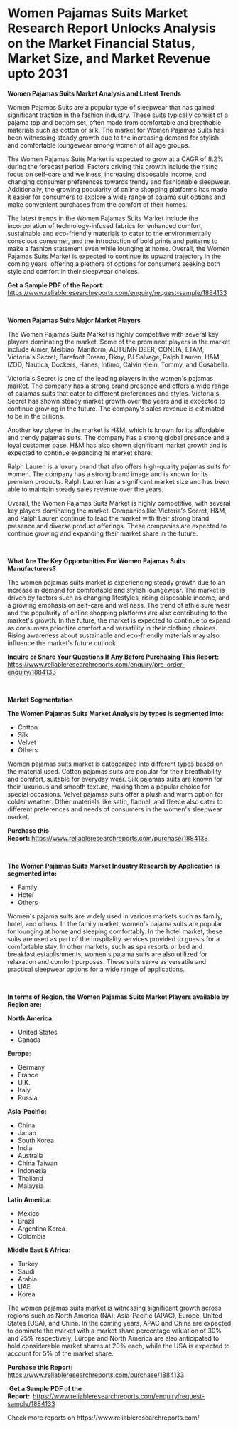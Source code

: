 <p><h1>Women Pajamas Suits Market Research Report Unlocks Analysis on the Market Financial Status, Market Size, and Market Revenue upto 2031</h1></p><p><strong>Women Pajamas Suits Market Analysis and Latest Trends</strong></p>
<p><p>Women Pajamas Suits are a popular type of sleepwear that has gained significant traction in the fashion industry. These suits typically consist of a pajama top and bottom set, often made from comfortable and breathable materials such as cotton or silk. The market for Women Pajamas Suits has been witnessing steady growth due to the increasing demand for stylish and comfortable loungewear among women of all age groups.</p><p>The Women Pajamas Suits Market is expected to grow at a CAGR of 8.2% during the forecast period. Factors driving this growth include the rising focus on self-care and wellness, increasing disposable income, and changing consumer preferences towards trendy and fashionable sleepwear. Additionally, the growing popularity of online shopping platforms has made it easier for consumers to explore a wide range of pajama suit options and make convenient purchases from the comfort of their homes.</p><p>The latest trends in the Women Pajamas Suits Market include the incorporation of technology-infused fabrics for enhanced comfort, sustainable and eco-friendly materials to cater to the environmentally conscious consumer, and the introduction of bold prints and patterns to make a fashion statement even while lounging at home. Overall, the Women Pajamas Suits Market is expected to continue its upward trajectory in the coming years, offering a plethora of options for consumers seeking both style and comfort in their sleepwear choices.</p></p>
<p><strong>Get a Sample PDF of the Report:&nbsp;</strong> <a href="https://www.reliableresearchreports.com/enquiry/request-sample/1884133">https://www.reliableresearchreports.com/enquiry/request-sample/1884133</a></p>
<p>&nbsp;</p>
<p><strong>Women Pajamas Suits Major Market Players</strong></p>
<p><p>The Women Pajamas Suits Market is highly competitive with several key players dominating the market. Some of the prominent players in the market include Aimer, Meibiao, Maniform, AUTUMN DEER, CONLIA, ETAM, Victoria's Secret, Barefoot Dream, Dkny, PJ Salvage, Ralph Lauren, H&M, IZOD, Nautica, Dockers, Hanes, Intimo, Calvin Klein, Tommy, and Cosabella.</p><p>Victoria's Secret is one of the leading players in the women's pajamas market. The company has a strong brand presence and offers a wide range of pajamas suits that cater to different preferences and styles. Victoria's Secret has shown steady market growth over the years and is expected to continue growing in the future. The company's sales revenue is estimated to be in the billions.</p><p>Another key player in the market is H&M, which is known for its affordable and trendy pajamas suits. The company has a strong global presence and a loyal customer base. H&M has also shown significant market growth and is expected to continue expanding its market share.</p><p>Ralph Lauren is a luxury brand that also offers high-quality pajamas suits for women. The company has a strong brand image and is known for its premium products. Ralph Lauren has a significant market size and has been able to maintain steady sales revenue over the years.</p><p>Overall, the Women Pajamas Suits Market is highly competitive, with several key players dominating the market. Companies like Victoria's Secret, H&M, and Ralph Lauren continue to lead the market with their strong brand presence and diverse product offerings. These companies are expected to continue growing and expanding their market share in the future.</p></p>
<p>&nbsp;</p>
<p><strong>What Are The Key Opportunities For Women Pajamas Suits Manufacturers?</strong></p>
<p><p>The women pajamas suits market is experiencing steady growth due to an increase in demand for comfortable and stylish loungewear. The market is driven by factors such as changing lifestyles, rising disposable income, and a growing emphasis on self-care and wellness. The trend of athleisure wear and the popularity of online shopping platforms are also contributing to the market's growth. In the future, the market is expected to continue to expand as consumers prioritize comfort and versatility in their clothing choices. Rising awareness about sustainable and eco-friendly materials may also influence the market's future outlook.</p></p>
<p><strong>Inquire or Share Your Questions If Any Before Purchasing This Report:</strong> <a href="https://www.reliableresearchreports.com/enquiry/pre-order-enquiry/1884133">https://www.reliableresearchreports.com/enquiry/pre-order-enquiry/1884133</a></p>
<p>&nbsp;</p>
<p><strong>Market Segmentation</strong></p>
<p><strong>The Women Pajamas Suits Market Analysis by types is segmented into:</strong></p>
<p><ul><li>Cotton</li><li>Silk</li><li>Velvet</li><li>Others</li></ul></p>
<p><p>Women pajamas suits market is categorized into different types based on the material used. Cotton pajamas suits are popular for their breathability and comfort, suitable for everyday wear. Silk pajamas suits are known for their luxurious and smooth texture, making them a popular choice for special occasions. Velvet pajamas suits offer a plush and warm option for colder weather. Other materials like satin, flannel, and fleece also cater to different preferences and needs of consumers in the women's sleepwear market.</p></p>
<p><strong>Purchase this Report:&nbsp;</strong><a href="https://www.reliableresearchreports.com/purchase/1884133">https://www.reliableresearchreports.com/purchase/1884133</a></p>
<p>&nbsp;</p>
<p><strong>The Women Pajamas Suits Market Industry Research by Application is segmented into:</strong></p>
<p><ul><li>Family</li><li>Hotel</li><li>Others</li></ul></p>
<p><p>Women's pajama suits are widely used in various markets such as family, hotel, and others. In the family market, women's pajama suits are popular for lounging at home and sleeping comfortably. In the hotel market, these suits are used as part of the hospitality services provided to guests for a comfortable stay. In other markets, such as spa resorts or bed and breakfast establishments, women's pajama suits are also utilized for relaxation and comfort purposes. These suits serve as versatile and practical sleepwear options for a wide range of applications.</p></p>
<p>&nbsp;</p>
<p><strong>In terms of Region, the Women Pajamas Suits Market Players available by Region are:</strong></p>
<p>
    <p> <strong> North America: </strong>
        <ul>
            <li>United States</li>
            <li>Canada</li>
        </ul>
        </p> 
    <p> <strong> Europe: </strong>
        <ul>
            <li>Germany</li>
            <li>France</li>
            <li>U.K.</li>
            <li>Italy</li>
            <li>Russia</li>
        </ul>
        </p> 
    <p> <strong> Asia-Pacific: </strong>
        <ul>
            <li>China</li>
            <li>Japan</li>
            <li>South Korea</li>
            <li>India</li>
            <li>Australia</li>
            <li>China Taiwan</li>
            <li>Indonesia</li>
            <li>Thailand</li>
            <li>Malaysia</li>
        </ul>
        </p> 
    <p> <strong> Latin America: </strong>
        <ul>
            <li>Mexico</li>
            <li>Brazil</li>
            <li>Argentina Korea</li>
            <li>Colombia</li>
        </ul>
        </p> 
    <p> <strong> Middle East & Africa: </strong>
        <ul>
            <li>Turkey</li>
            <li>Saudi</li>
            <li>Arabia</li>
            <li>UAE</li>
            <li>Korea</li>
        </ul>
    </p>
    </p>
<p><p>The women pajamas suits market is witnessing significant growth across regions such as North America (NA), Asia-Pacific (APAC), Europe, United States (USA), and China. In the coming years, APAC and China are expected to dominate the market with a market share percentage valuation of 30% and 25% respectively. Europe and North America are also anticipated to hold considerable market shares at 20% each, while the USA is expected to account for 5% of the market share.</p></p>
<p><strong>Purchase this Report: </strong><a href="https://www.reliableresearchreports.com/purchase/1884133">https://www.reliableresearchreports.com/purchase/1884133</a></p>
<p>&nbsp;<strong>Get a Sample PDF of the Report:&nbsp;&nbsp;</strong><a href="https://www.reliableresearchreports.com/enquiry/request-sample/1884133">https://www.reliableresearchreports.com/enquiry/request-sample/1884133</a></p>
<p><strong></strong></p>
<p>Check more reports on https://www.reliableresearchreports.com/</p>